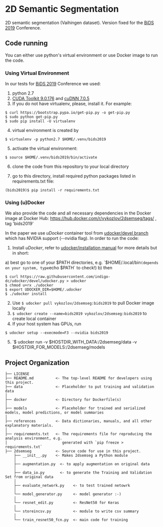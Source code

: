 2D Semantic Segmentation
==============================

2D semantic segmentation (Vaihingen dataset). 
Version fixed for the [BiDS 2019](https://www.bigdatafromspace2019.org/QuickEventWebsitePortal/2019-conference-on-big-data-from-space-bids19/bids-2019) Conference.

## Code running

You can either use python's virtual environment or use Docker image to run the code.

### Using Virtual Environment
In our tests for [BiDS 2019](https://www.bigdatafromspace2019.org/QuickEventWebsitePortal/2019-conference-on-big-data-from-space-bids19/bids-2019) Conference we used:
1. python 2.7
2. [CUDA Toolkit 9.0.176](https://developer.nvidia.com/cuda-90-download-archive) and [cuDNN 7.0.5](https://developer.nvidia.com/rdp/cudnn-archive)
3. If you do not have virtualenv, please, install it. For example:
```
$ curl https://bootstrap.pypa.io/get-pip.py -o get-pip.py
$ sudo python get-pip.py
$ sudo pip install -U virtualenv
```

4. virtual environment is created by 
```
$ virtualenv -p python2.7 $HOME/.venv/bids2019
```
5. activate the virtual environment: 
```
$ source $HOME/.venv/bids2019/bin/activate
```
6. clone the code from this repository to your local directory

7. go to this directory, install required python packages listed in requirements.txt file:
```
(bids2019)$ pip install -r requirements.txt
```

### Using (u)Docker
We also provide the code and all necessary dependencies in the Docker image at Docker Hub:
https://hub.docker.com/r/vykozlov/2dsemseg/tags/ , tag 'bids2019'

In the paper we use _uDocker_ container tool from [udocker/devel branch](https://github.com/indigo-dc/udocker/tree/devel) which has NVIDIA support (--nvidia flag). In order to run the code:
1. Install _uDocker_, refer to [udocker/installation manual](https://github.com/indigo-dc/udocker/blob/devel/doc/installation_manual.md) for more details but in short:

a) best go to one of your $PATH directories, e.g. `$HOME/.local/bin` (depends on your system, type `echo $PATH` to check!)
b) then
```
$ curl https://raw.githubusercontent.com/indigo-dc/udocker/devel/udocker.py > udocker
$ chmod u+rx ./udocker
$ export UDOCKER_DIR=$HOME/.udocker
$ ./udocker install
```
2. Use `$ udocker pull vykozlov/2dsemseg:bids2019` to pull Docker image locally
3. `$ udocker create --name=bids2019 vykozlov/2dsemseg:bids2019` to create local container
4. If your host system has GPUs, run
```
$ udocker setup --execmode=F3 --nvidia bids2019
```
5. `$ udocker run -v $HOSTDIR_WITH_DATA:/2dsemseg/data -v $HOSTDIR_FOR_MODELS:/2dsemseg/models 

## Project Organization

    ├── LICENSE
    ├── README.md          <- The top-level README for developers using this project.
    ├── data               <- Placeholder to put training and validation data
    │
    ├── docker             <- Directory for Dockerfile(s)
    │
    ├── models             <- Placeholder for trained and serialized models, model predictions, or model summaries
    │
    ├── references         <- Data dictionaries, manuals, and all other explanatory materials.
    │
    ├── requirements.txt   <- The requirements file for reproducing the analysis environment, e.g.
    │                         generated with `pip freeze > requirements.txt`
    ├── 2dsemseg           <- Source code for use in this project.
        ├── __init__.py    <- Makes 2dsemseg a Python module
        │
        ├── augmentation.py  <- to apply augmentation on original data
        │
        ├── data_io.py       <- to generate the Training and Validation Set from original data
        │
        ├── evaluate_network.py    <- to test trained netowrk
        │
        └── model_generator.py     <- model generator :-)
        │
        └── resnet_edit.py         <- ResNet50 for Keras
        │
        └── storeincsv.py          <- module to write csv summary
        │
        └── train_resnet50_fcn.py  <- main code for training



